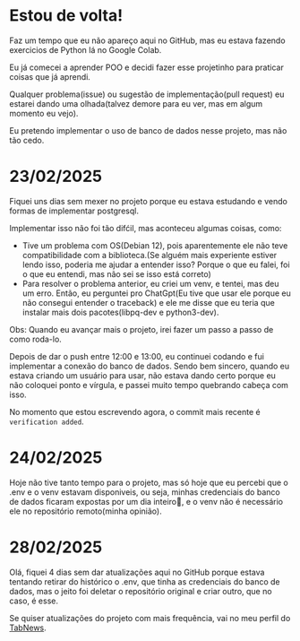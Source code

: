 # Estou de volta!

Faz um tempo que eu não apareço aqui no GitHub, mas eu estava fazendo exercicios de Python lá no Google Colab.

Eu já comecei a aprender POO e decidi fazer esse projetinho para praticar coisas que já aprendi.

Qualquer problema(issue) ou sugestão de implementação(pull request) eu estarei dando uma olhada(talvez demore para eu ver, mas em algum momento eu vejo).

Eu pretendo implementar o uso de banco de dados nesse projeto, mas não tão cedo.

# 23/02/2025

Fiquei uns dias sem mexer no projeto porque eu estava estudando e vendo formas de implementar postgresql.

Implementar isso não foi tão difćil, mas aconteceu algumas coisas, como:

- Tive um problema com OS(Debian 12), pois aparentemente ele não teve compatibilidade com a biblioteca.(Se alguém mais experiente estiver lendo isso, poderia me ajudar a entender isso? Porque o que eu falei, foi o que eu entendi, mas não sei se isso está correto)
- Para resolver o problema anterior, eu criei um venv, e tentei, mas deu um erro. Então, eu perguntei pro ChatGpt(Eu tive que usar ele porque eu não consegui entender o traceback) e ele me disse que eu teria que instalar mais dois pacotes(libpq-dev e python3-dev).

Obs: Quando eu avançar mais o projeto, irei fazer um passo a passo de como roda-lo.

Depois de dar o push entre 12:00 e 13:00, eu continuei codando e fui implementar a conexão do banco de dados. Sendo bem sincero, quando eu estava criando um usuário para usar, não estava dando certo porque eu não coloquei ponto e vírgula, e passei muito tempo quebrando cabeça com isso.

No momento que estou escrevendo agora, o commit mais recente é `verification added`.

# 24/02/2025

Hoje não tive tanto tempo para o projeto, mas só hoje que eu percebi que o .env e o venv estavam disponiveis, ou seja, minhas credenciais do banco de dados ficaram expostas por um dia inteiro🤡, e o venv não é necessário ele no repositório remoto(minha opinião).

# 28/02/2025

Olá, fiquei 4 dias sem dar atualizações aqui no GitHub porque estava tentando retirar do histórico o .env, que tinha as credenciais do banco de dados, mas o jeito foi deletar o repositório original e criar outro, que no caso, é esse.

Se quiser atualizações do projeto com mais frequência, vai no meu perfil do [TabNews](https://www.tabnews.com.br/ViniciusDaniel404/).
